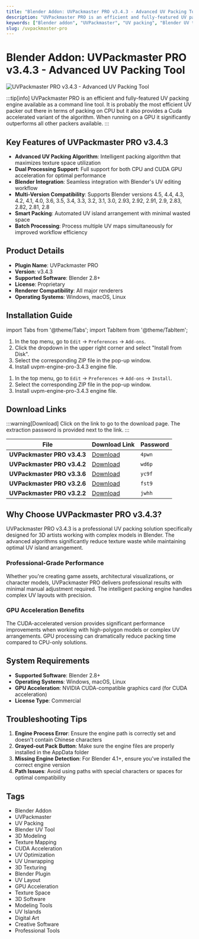 ```yaml
---
title: "Blender Addon: UVPackmaster PRO v3.4.3 - Advanced UV Packing Tool"
description: "UVPackmaster PRO is an efficient and fully-featured UV packing engine for Blender with CPU and CUDA acceleration. This professional tool significantly improves UV packing efficiency with intelligent algorithms."
keywords: ["Blender addon", "UVPackmaster", "UV packing", "Blender UV tool", "3D modeling", "texture mapping", "CUDA acceleration", "UV optimization"]
slug: /uvpackmaster-pro
---
```


<!--Above is frontmatter Part-generate depend on content meet Google Seo, you need to balance automation efficiency with Google’s core ranking factors—especially E-E-A-T (Experience, Expertise, Authoritativeness, Trustworthiness), -->

<!--First Part-This is Title -->
# Blender Addon: UVPackmaster PRO v3.4.3 - Advanced UV Packing Tool

<!--Second Part-This is First Banner -->
![UVPackmaster PRO v3.4.3 - Advanced UV Packing Tool](https://www.gfxcamp.com/wp-content/uploads/2022/04/Uvpackmaster-3.jpg)

:::tip[info]
UVPackmaster PRO is an efficient and fully-featured UV packing engine available as a command line tool. It is probably the most efficient UV packer out there in terms of packing on CPU but it also provides a Cuda accelerated variant of the algorithm. When running on a GPU it significantly outperforms all other packers available.
:::

## Key Features of UVPackmaster PRO v3.4.3

- **Advanced UV Packing Algorithm**: Intelligent packing algorithm that maximizes texture space utilization
- **Dual Processing Support**: Full support for both CPU and CUDA GPU acceleration for optimal performance
- **Blender Integration**: Seamless integration with Blender's UV editing workflow
- **Multi-Version Compatibility**: Supports Blender versions 4.5, 4.4, 4.3, 4.2, 4.1, 4.0, 3.6, 3.5, 3.4, 3.3, 3.2, 3.1, 3.0, 2.93, 2.92, 2.91, 2.9, 2.83, 2.82, 2.81, 2.8
- **Smart Packing**: Automated UV island arrangement with minimal wasted space
- **Batch Processing**: Process multiple UV maps simultaneously for improved workflow efficiency

## Product Details

- **Plugin Name**: UVPackmaster PRO
- **Version**: v3.4.3
- **Supported Software**: Blender 2.8+
- **License**: Proprietary
- **Renderer Compatibility**: All major renderers
- **Operating Systems**: Windows, macOS, Linux

## Installation Guide

import Tabs from '@theme/Tabs';
import TabItem from '@theme/TabItem';

<Tabs>
  <TabItem value="blender-4.1+" label="Blender 4.1 and Later" default>
    <ol>
      <li>In the top menu, go to <code>Edit</code> → <code>Preferences</code> → <code>Add-ons</code>.</li>
      <li>Click the dropdown in the upper right corner and select "Install from Disk".</li>
      <li>Select the corresponding ZIP file in the pop-up window.</li>
      <li>Install uvpm-engine-pro-3.4.3 engine file.</li>
    </ol>
  </TabItem>
  <TabItem value="blender-4.0-" label="Blender 4.0 and Earlier">
    <ol>
      <li>In the top menu, go to <code>Edit</code> → <code>Preferences</code> → <code>Add-ons</code> → <code>Install</code>.</li>
      <li>Select the corresponding ZIP file in the pop-up window.</li>
      <li>Install uvpm-engine-pro-3.4.3 engine file.</li>
    </ol>
  </TabItem>
</Tabs>

## Download Links
:::warning[Download]
Click on the link to go to the download page. The extraction password is provided next to the link.
:::

| File                       | Download Link                                                              | Password |
| -------------------------- | -------------------------------------------------------------------------- | -------- |
| **UVPackmaster PRO v3.4.3** | [Download](https://pan.baidu.com/s/1fH4Vj8LxaNT-frWSsmDVHw?pwd=4pwn)      | `4pwn`   |
| **UVPackmaster PRO v3.4.2** | [Download](https://pan.baidu.com/s/1Q1uyuytr_9BV_NfD3lzdYA?pwd=wd6p)      | `wd6p`   |
| **UVPackmaster PRO v3.3.6** | [Download](https://pan.baidu.com/s/1fpKORJfD51cjZCpSnEXdfw?pwd=yc9f)      | `yc9f`   |
| **UVPackmaster PRO v3.2.6** | [Download](https://pan.baidu.com/s/1p-cfOLjmuwQP09CzKqL3uw?pwd=fst9)      | `fst9`   |
| **UVPackmaster PRO v3.2.2** | [Download](https://pan.baidu.com/s/1UlmEUyXpXPvP5VZ9T--3cw?pwd=jwhh)      | `jwhh`   |

## Why Choose UVPackmaster PRO v3.4.3?

UVPackmaster PRO v3.4.3 is a professional UV packing solution specifically designed for 3D artists working with complex models in Blender. The advanced algorithms significantly reduce texture waste while maintaining optimal UV island arrangement.

### Professional-Grade Performance

Whether you're creating game assets, architectural visualizations, or character models, UVPackmaster PRO delivers professional results with minimal manual adjustment required. The intelligent packing engine handles complex UV layouts with precision.

### GPU Acceleration Benefits

The CUDA-accelerated version provides significant performance improvements when working with high-polygon models or complex UV arrangements. GPU processing can dramatically reduce packing time compared to CPU-only solutions.

## System Requirements

- **Supported Software**: Blender 2.8+
- **Operating Systems**: Windows, macOS, Linux
- **GPU Acceleration**: NVIDIA CUDA-compatible graphics card (for CUDA acceleration)
- **License Type**: Commercial

## Troubleshooting Tips

1. **Engine Process Error**: Ensure the engine path is correctly set and doesn't contain Chinese characters
2. **Grayed-out Pack Button**: Make sure the engine files are properly installed in the AppData folder
3. **Missing Engine Detection**: For Blender 4.1+, ensure you've installed the correct engine version
4. **Path Issues**: Avoid using paths with special characters or spaces for optimal compatibility

<!-- Generate new SEO-optimized tags based on content for this part,Ensure tags align with Google's E-E-A-T principles  -->
## Tags

- Blender Addon
- UVPackmaster
- UV Packing
- Blender UV Tool
- 3D Modeling
- Texture Mapping
- CUDA Acceleration
- UV Optimization
- UV Unwrapping
- 3D Texturing
- Blender Plugin
- UV Layout
- GPU Acceleration
- Texture Space
- 3D Software
- Modeling Tools
- UV Islands
- Digital Art
- Creative Software
- Professional Tools